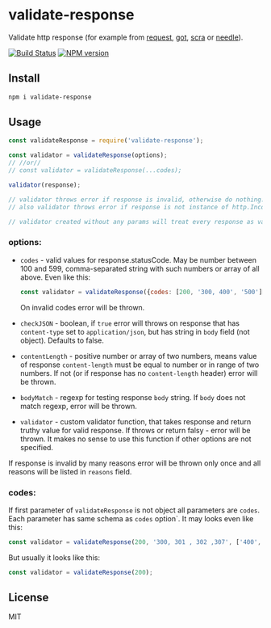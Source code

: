 # validate-response

Validate http response (for example from [request](https://github.com/request/request), [got](https://github.com/sindresorhus/got), [scra](https://github.com/astur/scra) or [needle](https://github.com/tomas/needle)).

[![Build Status][travis-image]][travis-url]
[![NPM version][npm-image]][npm-url]

## Install

```bash
npm i validate-response
```

## Usage

```js
const validateResponse = require('validate-response');

const validator = validateResponse(options);
// //or//
// const validator = validateResponse(...codes);

validator(response);

// validator throws error if response is invalid, otherwise do nothing.
// also validator throws error if response is not instance of http.IncomingMessage.

// validator created without any params will treat every response as valid.
```

### options:

- `codes` - valid values for response.statusCode. May be number between 100 and 599, comma-separated string with such numbers or array of all above. Even like this:
    ```js
    const validator = validateResponse({codes: [200, '300, 400', '500']});
    ```
    On invalid codes error will be thrown.

- `checkJSON` - boolean, if `true` error will throws on response that has `content-type` set to `application/json`, but has string in `body` field (not object). Defaults to false.

- `contentLength` - positive number or array of two numbers, means value of response `content-length` must be equal to number or in range of two numbers. If not (or if response has no `content-length` header) error will be thrown.

- `bodyMatch` - regexp for testing response `body` string. If `body` does not match regexp, error will be thrown.

- `validator` - custom validator function, that takes response and return truthy value for valid response. If throws or return falsy - error will be thrown. It makes no sense to use this function if other options are not specified.

If response is invalid by many reasons error will be thrown only once and all reasons will be listed in `reasons` field.

### codes:

If first parameter of `validateResponse` is not object all parameters are `codes`. Each parameter has same schema as `codes` option`. It may looks even like this:

```js
const validator = validateResponse(200, '300, 301 , 302 ,307', ['400', '401, 403', 451], '500']});
```

But usually it looks like this:

```js
const validator = validateResponse(200);
```

## License

MIT

[npm-url]: https://npmjs.org/package/validate-response
[npm-image]: https://badge.fury.io/js/validate-response.svg
[travis-url]: https://travis-ci.org/astur/validate-response
[travis-image]: https://travis-ci.org/astur/validate-response.svg?branch=master